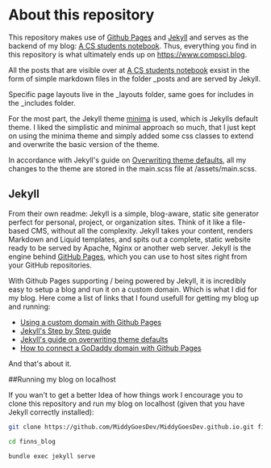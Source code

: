 # About this repository

This repository makes use of [Github Pages](https://pages.github.com) and [Jekyll](https://jekyllrb.com/) and serves as the backend of my blog: [A CS students notebook](https://www.compsci.blog). Thus, everything you find in this repository is what ultimately ends up on https://www.compsci.blog. 

All the posts that are visible over at [A CS students notebook](https://www.compsci.blog) exsist in the form of simple markdown files in the folder _posts and are served by Jekyll. 

Specific page layouts live in the _layouts folder, same goes for includes in the _includes folder. 

For the most part, the Jekyll theme [minima](https://github.com/jekyll/minima) is used, which is Jekylls default theme. I liked the simplistic and minimal approach so much, that I just kept on using the minima theme and simply added some css classes to extend and overwrite the basic version of the theme. 

In accordance with Jekyll's guide on [Overwriting theme defaults](https://jekyllrb.com/docs/themes/#overriding-theme-defaults), all my changes to the theme are stored in the main.scss file at /assets/main.scss. 



## Jekyll

From their own readme:
Jekyll is a simple, blog-aware, static site generator perfect for personal, project, or organization sites. Think of it like a file-based CMS, without all the complexity. Jekyll takes your content, renders Markdown and Liquid templates, and spits out a complete, static website ready to be served by Apache, Nginx or another web server. Jekyll is the engine behind [GitHub Pages](https://pages.github.com/), which you can use to host sites right from your GitHub repositories.

With Github Pages supporting / being powered by Jekyll, it is incredibly easy to setup a blog and run it on a custom domain. Which is what I did for my blog. Here come a list of links that I found usefull for getting my blog up and running:

+ [Using a custom domain with Github Pages](https://help.github.com/en/articles/about-custom-domains-and-github-pages)
+ [Jekyll's Step by Step guide](https://jekyllrb.com/docs/step-by-step/01-setup/)
+ [Jekyll's guide on overwriting theme defaults](https://jekyllrb.com/docs/themes/#overriding-theme-defaults)
+ [How to connect a GoDaddy domain with Github Pages](https://hackernoon.com/how-to-set-up-godaddy-domain-with-github-pages-a9300366c7b)

And that's about it.



##Running my blog on localhost

If you wan't to get a better Idea of how things work I encourage you to clone this repository and run my blog on localhost (given that you have Jekyll correctly installed):

```bash
git clone https://github.com/MiddyGoesDev/MiddyGoesDev.github.io.git finns_blog
```

```bash
cd finns_blog
```

```bash
bundle exec jekyll serve
```

